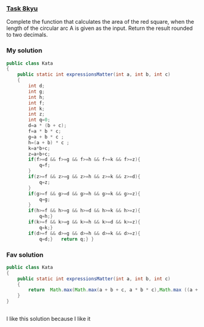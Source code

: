 ###  [Task 8kyu](https://www.codewars.com/kata/5ae62fcf252e66d44d00008e/train/java)

Complete the function that calculates the area of the red square, when the length of the circular arc A is given as the input. Return the result rounded to two decimals.
### My solution
```Java
public class Kata
{
    public static int expressionsMatter(int a, int b, int c)
    {
        int d;
        int g;
        int h;
        int f;
        int k;
        int z;
        int q=0;
        d=a * (b + c);
        f=a * b * c;
        g=a + b * c ;
        h=(a + b) * c ;
        k=a*b+c;
        z=a+b+c;
        if(f>=d && f>=g && f>=h && f>=k && f>=z){
            q=f;
        }
        if(z>=f && z>=g && z>=h && z>=k && z>=d){
            q=z;
        }
        if(g>=f && g>=d && g>=h && g>=k && g>=z){
            q=g;
        }
        if(h>=f && h>=g && h>=d && h>=k && h>=z){
            q=h;}
        if(k>=f && k>=g && k>=h && k>=d && k>=z){
            q=k;}
        if(d>=f && d>=g && d>=h && d>=k && d>=z){
            q=d;}   return q;} }
```

### Fav solution

```Java
public class Kata
{
    public static int expressionsMatter(int a, int b, int c)
    {
        return  Math.max(Math.max(a + b + c, a * b * c),Math.max ((a + b) * c, a * (b + c)));
    }
}
 

```
I like this solution because I like it
